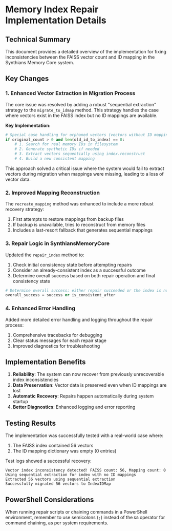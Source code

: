 # Memory Index Repair Implementation Details

## Technical Summary

This document provides a detailed overview of the implementation for fixing inconsistencies between the FAISS vector count and ID mapping in the Synthians Memory Core system.

## Key Changes

### 1. Enhanced Vector Extraction in Migration Process

The core issue was resolved by adding a robust "sequential extraction" strategy to the `migrate_to_idmap` method. This strategy handles the case where vectors exist in the FAISS index but no ID mappings are available.

**Key Implementation:**

```python
# Special case handling for orphaned vectors (vectors without ID mappings)
if original_count > 0 and len(old_id_to_index) == 0:
    # 1. Search for real memory IDs in filesystem
    # 2. Generate synthetic IDs if needed
    # 3. Extract vectors sequentially using index.reconstruct
    # 4. Build a new consistent mapping
```

This approach solved a critical issue where the system would fail to extract vectors during migration when mappings were missing, leading to a loss of vector data.

### 2. Improved Mapping Reconstruction

The `recreate_mapping` method was enhanced to include a more robust recovery strategy:

1. First attempts to restore mappings from backup files
2. If backup is unavailable, tries to reconstruct from memory files
3. Includes a last-resort fallback that generates sequential mappings

### 3. Repair Logic in SynthiansMemoryCore

Updated the `repair_index` method to:

1. Check initial consistency state before attempting repairs
2. Consider an already-consistent index as a successful outcome
3. Determine overall success based on both repair operation and final consistency state

```python
# Determine overall success: either repair succeeded or the index is now consistent
overall_success = success or is_consistent_after
```

### 4. Enhanced Error Handling

Added more detailed error handling and logging throughout the repair process:

1. Comprehensive tracebacks for debugging
2. Clear status messages for each repair stage
3. Improved diagnostics for troubleshooting

## Implementation Benefits

1. **Reliability**: The system can now recover from previously unrecoverable index inconsistencies
2. **Data Preservation**: Vector data is preserved even when ID mappings are lost
3. **Automatic Recovery**: Repairs happen automatically during system startup
4. **Better Diagnostics**: Enhanced logging and error reporting

## Testing Results

The implementation was successfully tested with a real-world case where:

1. The FAISS index contained 56 vectors
2. The ID mapping dictionary was empty (0 entries)

Test logs showed a successful recovery:

```
Vector index inconsistency detected! FAISS count: 56, Mapping count: 0
Using sequential extraction for index with no ID mappings
Extracted 56 vectors using sequential extraction
Successfully migrated 56 vectors to IndexIDMap
```

## PowerShell Considerations

When running repair scripts or chaining commands in a PowerShell environment, remember to use semicolons (`;`) instead of the `&&` operator for command chaining, as per system requirements.
